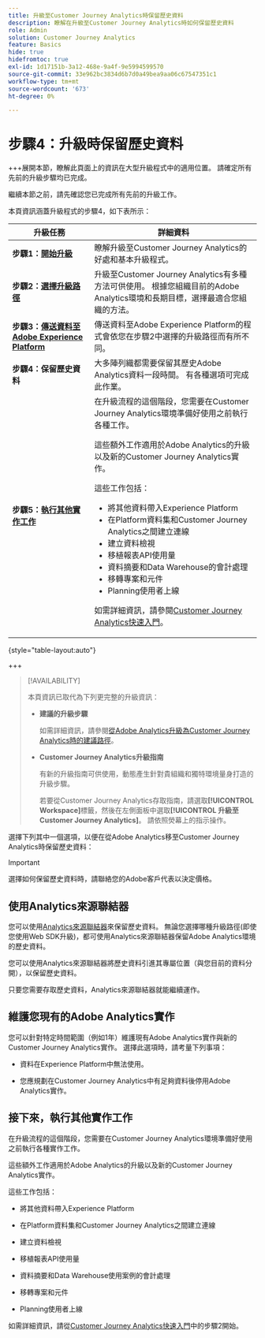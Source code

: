 ```yaml
---
title: 升級至Customer Journey Analytics時保留歷史資料
description: 瞭解在升級至Customer Journey Analytics時如何保留歷史資料
role: Admin
solution: Customer Journey Analytics
feature: Basics
hide: true
hidefromtoc: true
exl-id: 1d17151b-3a12-468e-9a4f-9e5994599570
source-git-commit: 33e962bc3834d6b7d0a49bea9aa06c67547351c1
workflow-type: tm+mt
source-wordcount: '673'
ht-degree: 0%

---
```


# 步驟4：升級時保留歷史資料

+++展開本節，瞭解此頁面上的資訊在大型升級程式中的適用位置。 請確定所有先前的升級步驟均已完成。

繼續本節之前，請先確認您已完成所有先前的升級工作。

本頁資訊涵蓋升級程式的步驟4，如下表所示：

| 升級任務 | 詳細資料 |
|---------|----------|
| **步驟1：[開始升級](/help/getting-started/cja-upgrade/cja-upgrade-getstarted.md)** | 瞭解升級至Customer Journey Analytics的好處和基本升級程式。 |
| **步驟2：[選擇升級路徑](/help/getting-started/cja-upgrade/cja-upgrade-path.md)** | 升級至Customer Journey Analytics有多種方法可供使用。 根據您組織目前的Adobe Analytics環境和長期目標，選擇最適合您組織的方法。 |
| **步驟3：[傳送資料至Adobe Experience Platform](/help/getting-started/cja-upgrade/cja-upgrade-send-to-platform.md)** | 傳送資料至Adobe Experience Platform的程式會依您在步驟2中選擇的升級路徑而有所不同。 |
| <span class="preview">**步驟4：保留歷史資料**</span> | <span class="preview">大多陣列織都需要保留其歷史Adobe Analytics資料一段時間。 有各種選項可完成此作業。</span> |
| **步驟5：[執行其他實作工作](/help/getting-started/cja-getting-started.md)** | 在升級流程的這個階段，您需要在Customer Journey Analytics環境準備好使用之前執行各種工作。<p>這些額外工作適用於Adobe Analytics的升級以及新的Customer Journey Analytics實作。</p><p>這些工作包括：</p><ul><li>將其他資料帶入Experience Platform</li><li>在Platform資料集和Customer Journey Analytics之間建立連線</li><li>建立資料檢視</li><li>移植報表API使用量</li><li>資料摘要和Data Warehouse的會計處理</li><li>移轉專案和元件</li><li>Planning使用者上線</li></ul> <p>如需詳細資訊，請參閱[Customer Journey Analytics快速入門](/help/getting-started/cja-getting-started.md)。 |

{style="table-layout:auto"}

+++

>[!AVAILABILITY]
>
>本頁資訊已取代為下列更完整的升級資訊： <ul><li>**建議的升級步驟**<p>如需詳細資訊，請參閱[從Adobe Analytics升級為Customer Journey Analytics時的建議路徑](/help/getting-started/cja-upgrade/cja-upgrade-recommendations.md)。</p></li><li>**Customer Journey Analytics升級指南**<p>有新的升級指南可供使用，動態產生針對貴組織和獨特環境量身打造的升級步驟。</p><p>若要從Customer Journey Analytics存取指南，請選取&#x200B;**[!UICONTROL Workspace]**&#x200B;標籤，然後在左側面板中選取&#x200B;**[!UICONTROL 升級至Customer Journey Analytics]**。 請依照熒幕上的指示操作。</p></li></ul>

選擇下列其中一個選項，以便在從Adobe Analytics移至Customer Journey Analytics時保留歷史資料：

>[!IMPORTANT]
>
>選擇如何保留歷史資料時，請聯絡您的Adobe客戶代表以決定價格。

## 使用Analytics來源聯結器

您可以使用[Analytics來源聯結器](/help/data-ingestion/analytics.md)來保留歷史資料。 無論您選擇哪種升級路徑(即使您使用Web SDK升級)，都可使用Analytics來源聯結器保留Adobe Analytics環境的歷史資料。

您可以使用Analytics來源聯結器將歷史資料引進其專屬位置（與您目前的資料分開），以保留歷史資料。

只要您需要存取歷史資料，Analytics來源聯結器就能繼續運作。

<!-- Another possibility in the future: Map historical data in a way that allows you to tie it to your new data.  Possible? Explain -->

## 維護您現有的Adobe Analytics實作

您可以針對特定時間範圍（例如1年）維護現有Adobe Analytics實作與新的Customer Journey Analytics實作。 選擇此選項時，請考量下列事項：

* 資料在Experience Platform中無法使用。

* 您應規劃在Customer Journey Analytics中有足夠資料後停用Adobe Analytics實作。

## 接下來，執行其他實作工作

在升級流程的這個階段，您需要在Customer Journey Analytics環境準備好使用之前執行各種實作工作。

這些額外工作適用於Adobe Analytics的升級以及新的Customer Journey Analytics實作。

這些工作包括：

* 將其他資料帶入Experience Platform

* 在Platform資料集和Customer Journey Analytics之間建立連線

* 建立資料檢視

* 移植報表API使用量

* 資料摘要和Data Warehouse使用案例的會計處理

* 移轉專案和元件

* Planning使用者上線

如需詳細資訊，請從[Customer Journey Analytics快速入門](/help/getting-started/cja-getting-started.md)中的步驟2開始。
